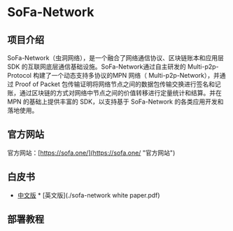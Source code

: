 # SoFa-Network
## 项目介绍 
SoFa-Network（虫洞网络），是一个融合了网络通信协议、区块链账本和应用层 SDK 的互联网底层通信基础设施。SoFa-Network通过自主研发的 Multi-p2p-Protocol 构建了一个动态支持多协议的MPN 网络（ Multi-p2p-Network），并通过 Proof of Packet 包传输证明将网络节点之间的数据包传输交换进行签名和记账，通过区块链的方式对网络中节点之间的价值转移进行定量统计和结算。并在MPN 的基础上提供丰富的 SDK，以支持基于 SoFa-Network 的各类应用开发和落地使用。 

## 官方网站
官方网站：[https://sofa.one/](https://sofa.one/ "官方网站")

## 白皮书
* [中文版](./sofa-network项目白皮书.pdf)  * [英文版](./sofa-network white paper.pdf)

## 部署教程